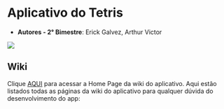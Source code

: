 # Aplicativo do Tetris
- **Autores - 2° Bimestre**: Erick Galvez, Arthur Victor
  
<img src="https://bdjogos.com.br/capas/4166-Tetris-Game-Boy-capa-1.jpg">

## Wiki
Clique [AQUI](https://github.com/FilipeCGEtec/Ghost_Goblins_App_Mobile/wiki) para acessar a Home Page da wiki do aplicativo.
Aqui estão listados todas as páginas da wiki do aplicativo para qualquer dúvida do desenvolvimento do app:
